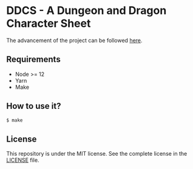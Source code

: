 # DDCS - A Dungeon and Dragon Character Sheet

The advancement of the project can be followed [here](https://github.com/damien-carcel/ddcs/projects/1).

## Requirements

- Node >= 12
- Yarn
- Make

## How to use it?

```bash
$ make
```

## License

This repository is under the MIT license. See the complete license in the [LICENSE](https://github.com/damien-carcel/ddcs/blob/master/LICENSE) file.
